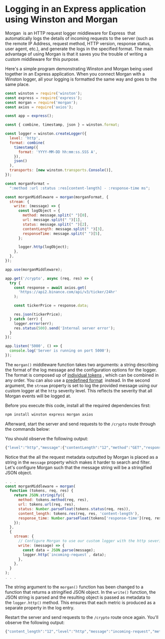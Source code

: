 # Logging in an Express application using Winston and Morgan

Morgan  is an HTTP request logger middleware for Express  that automatically logs the details of incoming requests to the server (such as the remote IP Address, request method, HTTP version, response status, user agent, etc.), and generate the logs in the specified format. The main advantage of using Morgan is that it saves you the trouble of writing a custom middleware for this purpose.

Here's a simple program demonstrating Winston and Morgan being used together in an Express application. When you connect Morgan with a Winston logger, all your logging is formatted the same way and goes to the same place.

```jsx
const winston = require('winston');
const express = require('express');
const morgan = require('morgan');
const axios = require('axios');

const app = express();

const { combine, timestamp, json } = winston.format;

const logger = winston.createLogger({
  level: 'http',
  format: combine(
    timestamp({
      format: 'YYYY-MM-DD hh:mm:ss.SSS A',
    }),
    json()
  ),
  transports: [new winston.transports.Console()],
});

const morganFormat =
  ":method :url :status :res[content-length] - :response-time ms";

const morganMiddleware = morgan(morganFormat, {
  stream: {
    write: (message) => {
      const logObject = {
        method: message.split(" ")[0],
        url: message.split(" ")[1],
        status: message.split(" ")[2],
        contentLength: message.split(" ")[3],
        responseTime: message.split(" ")[5],
      };

      logger.http(logObject);
    },
  },
});

app.use(morganMiddleware);

app.get('/crypto', async (req, res) => {
  try {
    const response = await axios.get(
      'https://api2.binance.com/api/v3/ticker/24hr'
    );

    const tickerPrice = response.data;

    res.json(tickerPrice);
  } catch (err) {
    logger.error(err);
    res.status(500).send('Internal server error');
  }
});

app.listen('5000', () => {
  console.log('Server is running on port 5000');
});
```

The `morgan()` middleware function takes two arguments: a string describing the format of the log message and the configuration options for the logger. The format is composed up of [individual tokens](https://github.com/expressjs/morgan#tokens) , which can be combined in any order. You can also use a [predefined format](https://github.com/expressjs/morgan#predefined-formats)  instead. In the second argument, the `stream` property is set to log the provided message using our custom logger at the `http` severity level. This reflects the severity that all Morgan events will be logged at.

Before you execute this code, install all the required dependencies first:

```jsx
npm install winston express morgan axios
```

Afterward, start the server and send requests to the `/crypto` route through the commands below:

You should observe the following output:

```jsx
{"level":"http","message":{"contentLength":"12","method":"GET","responseTime":"2.272","status":"200","url":"/crypto"},"timestamp":"2024-10-06 03:08:43.344 PM"}
```

Notice that the all the request metadata outputted by Morgan is placed as a string in the `message` property which makes it harder to search and filter. Let's configure Morgan such that the message string will be a stringified JSON object.

```jsx
. . .
const morganMiddleware = morgan(
  function (tokens, req, res) {
    return JSON.stringify({
      method: tokens.method(req, res),
      url: tokens.url(req, res),
      status: Number.parseFloat(tokens.status(req, res)),
      content_length: tokens.res(req, res, 'content-length'),
      response_time: Number.parseFloat(tokens['response-time'](req, res)),
    });
  },
  {
    stream: {
      // Configure Morgan to use our custom logger with the http severity
      write: (message) => {
        const data = JSON.parse(message);
        logger.http(`incoming-request`, data);
      },
    },
  }
);
. . .

```

The string argument to the `morgan()` function has been changed to a function that returns a stringified JSON object. In the `write()` function, the JSON string is parsed and the resulting object is passed as metadata to the `logger.http()` method. This ensures that each metric is produced as a separate property in the log entry.

Restart the server and send requests to the `/crypto` route once again. You'll observe the following output:

```jsx
{"content_length":"12","level":"http","message":"incoming-request","method":"GET","response_time":1.993,"status":200,"timestamp":"2024-10-06 03:11:04.672 PM","url":"/crypto"}
```